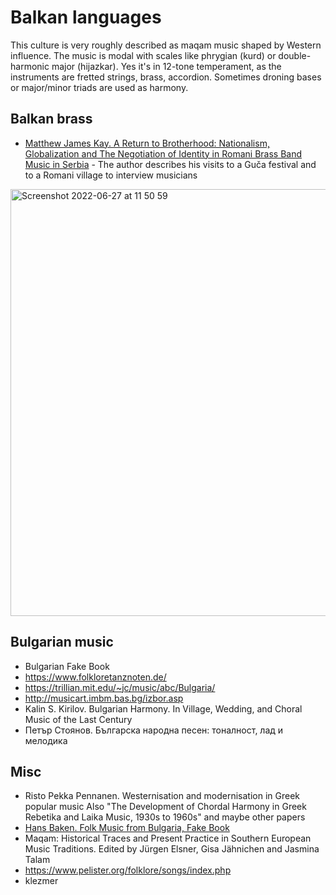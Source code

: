 # Balkan languages

This culture is very roughly described as maqam music shaped by Western influence. The music is modal with scales like phrygian (kurd) or double-harmonic major (hijazkar). Yes it's in 12-tone temperament, as the instruments are fretted strings, brass, accordion. Sometimes droning bases or major/minor triads are used as harmony.

## Balkan brass

- [Matthew James Kay. A Return to Brotherhood: Nationalism, Globalization and The Negotiation of Identity in Romani Brass Band Music in Serbia](https://d.lib.msu.edu/etd/47911/datastream/OBJ/view) - The author describes his visits to a Guča festival and to a Romani village to interview musicians

<img width="683" alt="Screenshot 2022-06-27 at 11 50 59" src="https://user-images.githubusercontent.com/1491908/175868701-372d0698-26c0-453f-8886-3e4974b7f105.png">

## Bulgarian music

- Bulgarian Fake Book
- https://www.folkloretanznoten.de/
- https://trillian.mit.edu/~jc/music/abc/Bulgaria/
- http://musicart.imbm.bas.bg/izbor.asp
- Kalin S. Kirilov. Bulgarian Harmony. In Village, Wedding, and Choral Music of the Last Century
- Петър Стоянов. Българска народна песен: тоналност, лад и мелодика


## Misc

- Risto Pekka Pennanen. Westernisation and modernisation in Greek popular music
  Also "The Development of Chordal Harmony in Greek Rebetika and Laika Music, 1930s to 1960s" and maybe other papers
- [Hans Baken. Folk Music from Bulgaria, Fake Book](https://hjj.home.xs4all.nl/Bladmuziek/Fakebook_Bulgarian_Music.pdf)
- Maqam: Historical Traces and Present Practice in Southern European Music Traditions. Edited by Jürgen Elsner, Gisa Jähnichen and Jasmina Talam
- https://www.pelister.org/folklore/songs/index.php
- klezmer
